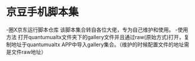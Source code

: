 # 京豆手机脚本集
-圈X京东运行脚本仓库
    该脚本集合转自各位大佬，专为自己维护和使用。
-使用方法
    打开quantumualtx文件夹下的gallery文件并且通过raw(原始方式)打开，复制地址于quantumualtx APP中导入gallery集合。（维护的时候配置文件的地址需是文件raw地址）
